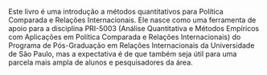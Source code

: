 Este livro é uma introdução a métodos quantitativos para Política Comparada e Relações Internacionais. Ele nasce como uma ferramenta de apoio para a disciplina PRI-5003 (Análise Quantitativa e Métodos Empíricos com Aplicações em Política Comparada e Relações Internacionais) do Programa de Pós-Graduação em Relações Internacionais da Universidade de São Paulo, mas a expectativa é de que também seja útil para uma parcela mais ampla de alunos e pesquisadores da área.